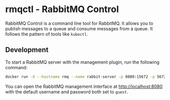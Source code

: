 # rmqctl - RabbitMQ Control

RabbitMQ Control is a command line tool for RabbitMQ.
It allows you to publish messages to a queue and consume messages from a queue.
It follows the pattern of tools like `kubectl`.

## Development

To start a RabbitMQ server with the management plugin, run the following command:

```bash
docker run -d --hostname rmq --name rabbit-server -p 8080:15672 -p 5672:5672 rabbitmq:4-management
```

You can open the RabbitMQ management interface at [http://localhost:8080](http://localhost:8080) with the default username and password both set to `guest`.
